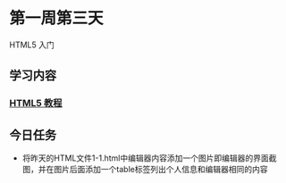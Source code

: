 # 第一周第三天
HTML5 入门

## 学习内容
### [HTML5 教程](https://www.runoob.com/html/html5-intro.html)

## 今日任务
* 将昨天的HTML文件1-1.html中编辑器内容添加一个图片即编辑器的界面截图，并在图片后面添加一个table标签列出个人信息和编辑器相同的内容

